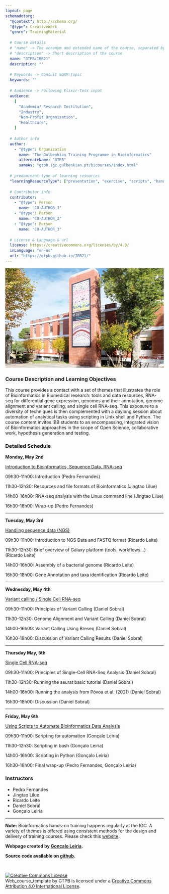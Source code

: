 ```yaml
---
layout: page
schemadotorg:
  "@context": http://schema.org/
  "@type": CreativeWork
  "genre": TrainingMaterial

  # Course details
  # "name" -> The acronym and extended name of the course, separated by " - "
  # "description" -> Short description of the course
  name: "GTPB/IBB21"
  description: ""

  # Keywords -> Consult EDAM:Topic
  keywords: ""

  # Audience -> Following Elixir-Tess input
  audience:
    [
      "Academia/ Research Institution",
      "Industry",
      "Non-Profit Organisation",
      "Healthcare",
    ]

  # Author info
  author:
    - "@type": Organization
      name: "The Gulbenkian Training Programme in Bioinformatics"
      alternateName: "GTPB"
      sameAs: "gtpb.igc.gulbenkian.pt/bicourses/index.html"

  # predominant type of learning resources
  "learningResourceType": ["presentation", "exercise", "scripts", "handout"]

  # Contributor info
  contributor:
    - "@type": Person
      name: "CO-AUTHOR_1"
    - "@type": Person
      name: "CO-AUTHOR_2"
    - "@type": Person
      name: "CO-AUTHOR_3"

  # License & Language & url
  license: https://creativecommons.org/licenses/by/4.0/
  inLanguage: "en-us"
  url: "https://gtpb.github.io/IBB21/"
---
```


![](assets/readme_img/IGC_Tower_DSCF7958_ed.webp)

### Course Description and Learning Objectives

This course provides a contact with a set of themes that illustrates the role of Bioinformatics in Biomedical research: tools and data resources, RNA-seq for differential gene expression, genomes and their annotation, genome alignment and variant calling, and single cell RNA-seq. This exposure to a diversity of techniques is then complemented with a daylong session about automation of analytical tasks using scripting in Unix shell and Python. The course content invites IBB students to an encompassing, integrated vision of Bioinformatics approaches in the scope of Open Science, collaborative work, hypothesis generation and testing.

### Detailed Schedule

**Monday, May 2nd**

<a href= "assets/IBB2022_tao.pdf">Introduction to Bioinformatics, Sequence Data, RNA-seq</a>

09h30-11h00: Introduction (Pedro Fernandes)

11h30-12h30: Resources and file formats of Bioinformatics (Jingtao Lilue)

14h00-16h00: RNA-seq analysis with the Linux command line (Jingtao Lilue)

16h30-18h00: Wrap-up (Pedro Fernandes)

---

**Tuesday, May 3rd**

<a href= "assets/IBB2022v3.pdf">Handling sequence data (NGS)</a>

09h30-11h00: Introduction to NGS Data and FASTQ format (Ricardo Leite)

11h30-12h30: Brief overview of Galaxy platform (tools, workflows...) (Ricardo Leite)

14h00-16h00: Assembly of a bacterial genome (Ricardo Leite)

16h30-18h00: Gene Annotation and taxa identification (Ricardo Leite)

---

**Wednesday, May 4th**

<a href= "assets/Variant_Calling_04_05_2022.pdf">Variant calling / Single Cell RNA-seq</a>

09h30-11h00: Principles of Variant Calling (Daniel Sobral)

11h30-12h30: Genome Alignment and Variant Calling (Daniel Sobral)

14h00-16h00: Variant Calling Using Breseq (Daniel Sobral)

16h30-18h00: Discussion of Variant Calling Results (Daniel Sobral)

---

**Thursday May, 5th**

<a href= "assets/Single_Cell_05_05_2022.pdf">Single Cell RNA-seq</a>

09h30-11h00: Principles of Single-Cell RNA-Seq Analysis (Daniel Sobral)

11h30-12h30: Running the seurat basic tutorial (Daniel Sobral)

14h00-16h00: Running the analysis from Póvoa et al. (2021) (Daniel Sobral)

16h30-18h00: Discussion (Daniel Sobral)

---

**Friday, May 6th**

[Using Scripts to Automate Bioinformatics Data Analysis](pages/Introduction.md)

09h30-11h00: Scripting for automation (Gonçalo Leiria)

11h30-12h30: Scripting in bash (Gonçalo Leiria)

14h00-16h00: Scripting in Python (Gonçalo Leiria)

16h30-18h00: Final wrap-up (Pedro Fernandes, Gonçalo Leiria)

### Instructors

- Pedro Fernandes
- Jingtao Lilue
- Ricardo Leite
- Daniel Sobral
- Gonçalo Leiria

---

**Note:** Bioinformatics hands-on training happens regularly at the IGC.
A variety of themes is offered using consistent methods for the design and delivery of training courses. Please check this [website](http://gtpb.igc-gulbenkian.pt").

**Webpage created by [Goncalo Leiria](https://twitter.com/GndLeiria).**

**Source code available on [github](https://github.com/GTPB/Web_course_template).**

<br/>

<a rel="license" href="http://creativecommons.org/licenses/by/4.0/"><img alt="Creative Commons License" style="border-width:0" src="https://i.creativecommons.org/l/by/4.0/88x31.png" /></a><br /><span xmlns:dct="http://purl.org/dc/terms/" property="dct:title">Web_course_template</span> by <span xmlns:cc="http://creativecommons.org/ns#" property="cc:attributionName">GTPB</span> is licensed under a <a rel="license" href="http://creativecommons.org/licenses/by/4.0/">Creative Commons Attribution 4.0 International License</a>.
